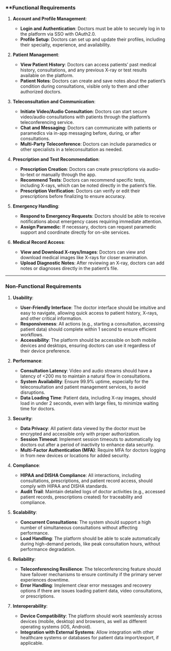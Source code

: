 ### **Functional Requirements

1. **Account and Profile Management**:
    
    - **Login and Authentication**: Doctors must be able to securely log in to the platform via SSO with OAuth2.0.
    - **Profile Setup**: Doctors can set up and update their profiles, including their specialty, experience, and availability.
2. **Patient Management**:
    
    - **View Patient History**: Doctors can access patients’ past medical history, consultations, and any previous X-ray or test results available on the platform.
    - **Patient Notes**: Doctors can create and save notes about the patient’s condition during consultations, visible only to them and other authorized doctors.
3. **Teleconsultation and Communication**:
    
    - **Initiate Video/Audio Consultation**: Doctors can start secure video/audio consultations with patients through the platform’s teleconferencing service.
    - **Chat and Messaging**: Doctors can communicate with patients or paramedics via in-app messaging before, during, or after consultations.
    - **Multi-Party Teleconference**: Doctors can include paramedics or other specialists in a teleconsultation as needed.
4. **Prescription and Test Recommendation**:
    
    - **Prescription Creation**: Doctors can create prescriptions via audio-to-text or manually through the app.
    - **Recommend Tests**: Doctors can recommend specific tests, including X-rays, which can be noted directly in the patient’s file.
    - **Prescription Verification**: Doctors can verify or edit their prescriptions before finalizing to ensure accuracy.
5. **Emergency Handling**:
    
    - **Respond to Emergency Requests**: Doctors should be able to receive notifications about emergency cases requiring immediate attention.
    - **Assign Paramedic**: If necessary, doctors can request paramedic support and coordinate directly for on-site services.
6. **Medical Record Access**:
    
    - **View and Download X-rays/Images**: Doctors can view and download medical images like X-rays for closer examination.
    - **Upload Diagnostic Notes**: After reviewing an X-ray, doctors can add notes or diagnoses directly in the patient’s file.

---

### **Non-Functional Requirements**

1. **Usability**:
    
    - **User-Friendly Interface**: The doctor interface should be intuitive and easy to navigate, allowing quick access to patient history, X-rays, and other critical information.
    - **Responsiveness**: All actions (e.g., starting a consultation, accessing patient data) should complete within 1 second to ensure efficient workflows.
    - **Accessibility**: The platform should be accessible on both mobile devices and desktops, ensuring doctors can use it regardless of their device preference.
2. **Performance**:
    
    - **Consultation Latency**: Video and audio streams should have a latency of <200 ms to maintain a natural flow in consultations.
    - **System Availability**: Ensure 99.9% uptime, especially for the teleconsultation and patient management services, to avoid disruptions.
    - **Data Loading Time**: Patient data, including X-ray images, should load in under 2 seconds, even with large files, to minimize waiting time for doctors.
3. **Security**:
    
    - **Data Privacy**: All patient data viewed by the doctor must be encrypted and accessible only with proper authorization.
    - **Session Timeout**: Implement session timeouts to automatically log doctors out after a period of inactivity to enhance data security.
    - **Multi-Factor Authentication (MFA)**: Require MFA for doctors logging in from new devices or locations for added security.
4. **Compliance**:
    - **HIPAA and DISHA Compliance**: All interactions, including consultations, prescriptions, and patient record access, should comply with HIPAA and DISHA standards.
    - **Audit Trail**: Maintain detailed logs of doctor activities (e.g., accessed patient records, prescriptions created) for traceability and compliance.
5. **Scalability**:
    - **Concurrent Consultations**: The system should support a high number of simultaneous consultations without affecting performance.
    - **Load Handling**: The platform should be able to scale automatically during high-demand periods, like peak consultation hours, without performance degradation.
6. **Reliability**:
    
    - **Teleconferencing Resilience**: The teleconferencing feature should have failover mechanisms to ensure continuity if the primary server experiences downtime.
    - **Error Handling**: Implement clear error messages and recovery options if there are issues loading patient data, video consultations, or prescriptions.
7. **Interoperability**:
    
    - **Device Compatibility**: The platform should work seamlessly across devices (mobile, desktop) and browsers, as well as different operating systems (iOS, Android).
    - **Integration with External Systems**: Allow integration with other healthcare systems or databases for patient data import/export, if applicable.